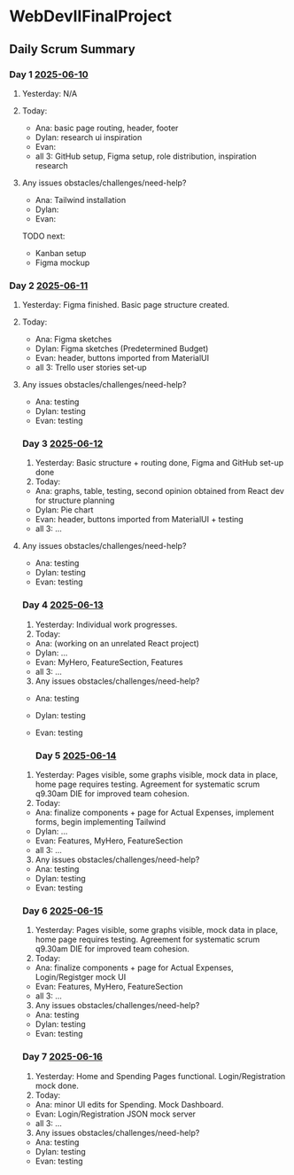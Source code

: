# WebDevIIFinalProject
## Daily Scrum Summary

### Day 1 <ins>2025-06-10</ins>
1) Yesterday: N/A 
2) Today: 
    - Ana: basic page routing, header, footer
    - Dylan: research ui inspiration
    - Evan:
    - all 3: GitHub setup, Figma setup, role distribution, inspiration research
3) Any issues obstacles/challenges/need-help? 
    - Ana: Tailwind installation
    - Dylan: 
    - Evan:

    TODO next:
    - Kanban setup 
    - Figma mockup

### Day 2 <ins>2025-06-11</ins>

1) Yesterday: Figma finished. Basic page structure created.
2) Today: 
    - Ana: Figma sketches
    - Dylan: Figma sketches (Predetermined Budget)
    - Evan: header, buttons imported from MaterialUI
    - all 3: Trello user stories set-up
3) Any issues obstacles/challenges/need-help? 
    - Ana: testing
    - Dylan: testing
    - Evan: testing

    ### Day 3 <ins>2025-06-12</ins>

    1) Yesterday: Basic structure + routing done, Figma and GitHub set-up done
    2) Today: 
    - Ana: graphs, table, testing, second opinion obtained from React dev for structure planning
    - Dylan: Pie chart
    - Evan: header, buttons imported from MaterialUI + testing
    - all 3: ...
3) Any issues obstacles/challenges/need-help? 
    - Ana: testing
    - Dylan: testing
    - Evan: testing

    ### Day 4 <ins>2025-06-13</ins>

    1) Yesterday: Individual work progresses.
    2) Today: 
    - Ana: (working on an unrelated React project)
    - Dylan: ...
    - Evan: MyHero, FeatureSection, Features
    - all 3: ...
    3) Any issues obstacles/challenges/need-help? 
    - Ana: testing
    - Dylan: testing
    - Evan: testing

        ### Day 5 <ins>2025-06-14</ins>

    1) Yesterday: Pages visible, some graphs visible, mock data in place, home page requires testing. Agreement for systematic scrum q9.30am DIE for improved team cohesion.
    2) Today: 
    - Ana: finalize components + page for Actual Expenses, implement forms, begin implementing Tailwind
    - Dylan: ...
    - Evan: Features, MyHero, FeatureSection 
    - all 3: ...
    3) Any issues obstacles/challenges/need-help? 
    - Ana: testing
    - Dylan: testing
    - Evan: testing

    ### Day 6 <ins>2025-06-15</ins>

    1) Yesterday: Pages visible, some graphs visible, mock data in place, home page requires testing. Agreement for systematic scrum q9.30am DIE for improved team cohesion.
    2) Today: 
    - Ana: finalize components + page for Actual Expenses, Login/Registger mock UI
    - Evan: Features, MyHero, FeatureSection 
    - all 3: ...
    3) Any issues obstacles/challenges/need-help? 
    - Ana: testing
    - Dylan: testing
    - Evan: testing

    ### Day 7 <ins>2025-06-16</ins>

    1) Yesterday: Home and Spending Pages functional. Login/Registration mock done.
    2) Today: 
    - Ana: minor UI edits for Spending. Mock Dashboard.
    - Evan: Login/Registration JSON mock server
    - all 3: ...
    3) Any issues obstacles/challenges/need-help? 
    - Ana: testing
    - Dylan: testing
    - Evan: testing








